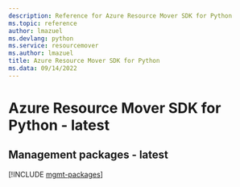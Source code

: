 ```yaml
---
description: Reference for Azure Resource Mover SDK for Python
ms.topic: reference
author: lmazuel
ms.devlang: python
ms.service: resourcemover
ms.author: lmazuel
title: Azure Resource Mover SDK for Python
ms.data: 09/14/2022
---
```

# Azure Resource Mover SDK for Python - latest

## Management packages - latest
[!INCLUDE [mgmt-packages](resource-mover-mgmt-index.md)]